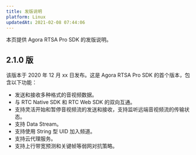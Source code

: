 ```yaml
---
title: 发版说明
platform: Linux
updatedAt: 2021-02-08 07:44:06
---
```

本页提供 Agora RTSA Pro SDK 的发版说明。

## 2.1.0 版

该版本于 2020 年 12 月 xx 日发布。这是 Agora RTSA Pro SDK 的首个版本，包含以下功能：

- 发送和接收多种格式的音视频数据。
- 与 RTC Native SDK 和 RTC Web SDK 的双向互通。
- 支持灵活开始和暂停音视频流的发送和接收，支持监听远端音视频流的传输状态。
- 支持 Data Stream。
- 支持使用 String 型 UID 加入频道。
- 支持云代理服务。
- 支持上行带宽预测和关键帧等弱网对抗策略。